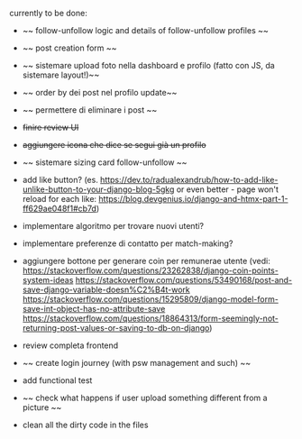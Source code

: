 

currently to be done:
- ~~ follow-unfollow logic and details of follow-unfollow profiles ~~
- ~~ post creation form ~~
- ~~ sistemare upload foto nella dashboard e profilo (fatto con JS, da sistemare layout!)~~
- ~~ order by dei post nel profilo update~~
- ~~ permettere di eliminare i post ~~ 
- ~~finire review UI~~
- ~~aggiungere icona che dice se segui già un profilo~~
- ~~ sistemare sizing card follow-unfollow ~~
- add like button? (es. https://dev.to/radualexandrub/how-to-add-like-unlike-button-to-your-django-blog-5gkg or even better - page won't reload for each like: https://blog.devgenius.io/django-and-htmx-part-1-ff629ae048f1#cb7d)
- implementare algoritmo per trovare nuovi utenti?
- implementare preferenze di contatto per match-making?
- aggiungere bottone per generare coin per remunerae utente
(vedi: https://stackoverflow.com/questions/23262838/django-coin-points-system-ideas
https://stackoverflow.com/questions/53490168/post-and-save-django-variable-doesn%C2%B4t-work
https://stackoverflow.com/questions/15295809/django-model-form-save-int-object-has-no-attribute-save
https://stackoverflow.com/questions/18864313/form-seemingly-not-returning-post-values-or-saving-to-db-on-django)

- review completa frontend
- ~~ create login journey (with psw management and such) ~~
- add functional test
- ~~ check what happens if user upload something different from a picture ~~
- clean all the dirty code in the files

